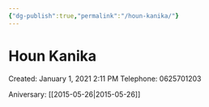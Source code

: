 ```yaml
---
{"dg-publish":true,"permalink":"/houn-kanika/"}
---
```


# Houn Kanika

Created: January 1, 2021 2:11 PM
Telephone: 0625701203

Aniversary: [[2015-05-26\|2015-05-26]]